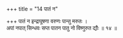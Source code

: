 +++
title = "14 पातं न"

+++
पातं न इन्द्रापूषणा वरुणः पान्तु मरुतः ।  
अपां नपात् सिन्धवः सप्त पातन पातु नो विष्णुरुत द्यौः ॥ १४ ॥
